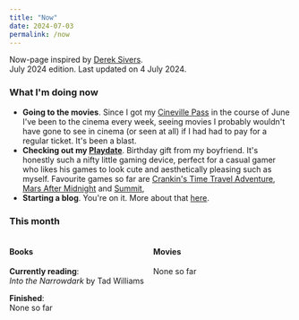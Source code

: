 ```yaml
---
title: "Now"
date: 2024-07-03
permalink: /now
---
```

Now-page inspired by <a href="https://sive.rs/nowff" target="_blank">Derek Sivers</a>. 
<br />July 2024 edition. Last updated on 4 July 2024.

### What I'm doing now

- **Going to the movies**. Since I got my <a href="https://cinevillepass.be/en-BE" target="_blank">Cineville Pass</a> in the course of June  I've been to the cinema every week, seeing movies I probably wouldn't have gone to see in cinema (or seen at all) if I had had to pay for a regular ticket. It's been a blast.
- **Checking out my <a href="https://play.date/" target="_blank">Playdate</a>**. Birthday gift from my boyfriend. It's honestly such a nifty little gaming device, perfect for a casual gamer who likes his games to look cute and aesthetically pleasing such as myself. Favourite games so far are <a href="https://play.date/games/crankin/" target="_blank">Crankin's Time Travel Adventure</a>, <a href="https://play.date/games/mars-after-midnight/" target="_blank">Mars After Midnight</a> and <a href="https://play.date/games/summit/" target="_blank">Summit</a>,
- **Starting a blog**. You're on it. More about that [here](/about.md).

### This month
<div style="float: left; width: 49%;">
<h4>Books</h4>
<p><strong>Currently reading</strong>: <br /><i>Into the Narrowdark</i> by Tad Williams</p>
<p><strong>Finished</strong>: <br />None so far</p>
</div>
<div style="float: right; width: 49%;">
<h4>Movies</h4>
<p>None so far</p>
</div>
